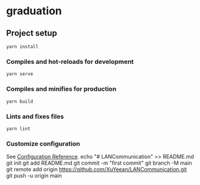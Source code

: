 # graduation

## Project setup
```
yarn install
```

### Compiles and hot-reloads for development
```
yarn serve
```

### Compiles and minifies for production
```
yarn build
```

### Lints and fixes files
```
yarn lint
```

### Customize configuration
See [Configuration Reference](https://cli.vuejs.org/config/).
echo "# LANCommunication" >> README.md
git init
git add README.md
git commit -m "first commit"
git branch -M main
git remote add origin https://github.com/XuYeean/LANCommunication.git
git push -u origin main